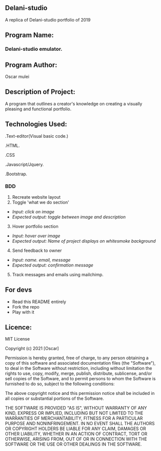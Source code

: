 ## Delani-studio
A replica of Delani-studio portfolio of 2019


## Program Name:
###  Delani-studio emulator.

## Program Author:
 Oscar mulei
 
 ## Description of Project:
 
 A program that outlines a creator's knowledge on creating a visually pleasing and functional portfolio.

## Technologies Used:

.Text-editor(Visual basic code.)

.HTML.

.CSS

.Javascript/Jquery.

.Bootstrap.

### **BDD**
1. Recreate website layout
2. Toggle 'what we do section'
* _Input: click on image_
* _Expected output: toggle between image and description_
3. Hover portfolio section
* _Input: hover over image_
* _Expected output: Name of project displays on whitesmoke background_
4. Send feedback to owner
* _Input: name. email, message_
* _Expected output: confirmation message_ 
5. Track messages and emails using mailchimp.



## For devs
 - Read this README entirely
 - Fork the repo
 - Play with it

## Licence:

MIT License

Copyright (c) 2021 [Oscar]

Permission is hereby granted, free of charge, to any person obtaining a copy
of this software and associated documentation files (the "Software"), to deal
in the Software without restriction, including without limitation the rights
to use, copy, modify, merge, publish, distribute, sublicense, and/or sell
copies of the Software, and to permit persons to whom the Software is
furnished to do so, subject to the following conditions:

The above copyright notice and this permission notice shall be included in all
copies or substantial portions of the Software.

THE SOFTWARE IS PROVIDED "AS IS", WITHOUT WARRANTY OF ANY KIND, EXPRESS OR
IMPLIED, INCLUDING BUT NOT LIMITED TO THE WARRANTIES OF MERCHANTABILITY,
FITNESS FOR A PARTICULAR PURPOSE AND NONINFRINGEMENT. IN NO EVENT SHALL THE
AUTHORS OR COPYRIGHT HOLDERS BE LIABLE FOR ANY CLAIM, DAMAGES OR OTHER
LIABILITY, WHETHER IN AN ACTION OF CONTRACT, TORT OR OTHERWISE, ARISING FROM,
OUT OF OR IN CONNECTION WITH THE SOFTWARE OR THE USE OR OTHER DEALINGS IN THE
SOFTWARE.

